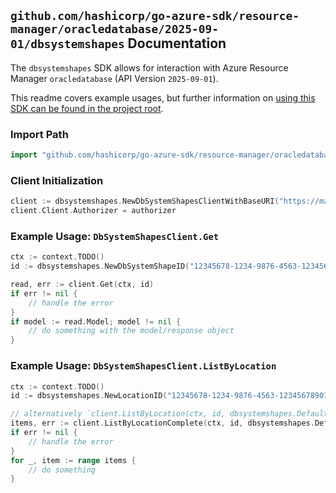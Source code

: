 
## `github.com/hashicorp/go-azure-sdk/resource-manager/oracledatabase/2025-09-01/dbsystemshapes` Documentation

The `dbsystemshapes` SDK allows for interaction with Azure Resource Manager `oracledatabase` (API Version `2025-09-01`).

This readme covers example usages, but further information on [using this SDK can be found in the project root](https://github.com/hashicorp/go-azure-sdk/tree/main/docs).

### Import Path

```go
import "github.com/hashicorp/go-azure-sdk/resource-manager/oracledatabase/2025-09-01/dbsystemshapes"
```


### Client Initialization

```go
client := dbsystemshapes.NewDbSystemShapesClientWithBaseURI("https://management.azure.com")
client.Client.Authorizer = authorizer
```


### Example Usage: `DbSystemShapesClient.Get`

```go
ctx := context.TODO()
id := dbsystemshapes.NewDbSystemShapeID("12345678-1234-9876-4563-123456789012", "locationName", "dbSystemShapeName")

read, err := client.Get(ctx, id)
if err != nil {
	// handle the error
}
if model := read.Model; model != nil {
	// do something with the model/response object
}
```


### Example Usage: `DbSystemShapesClient.ListByLocation`

```go
ctx := context.TODO()
id := dbsystemshapes.NewLocationID("12345678-1234-9876-4563-123456789012", "locationName")

// alternatively `client.ListByLocation(ctx, id, dbsystemshapes.DefaultListByLocationOperationOptions())` can be used to do batched pagination
items, err := client.ListByLocationComplete(ctx, id, dbsystemshapes.DefaultListByLocationOperationOptions())
if err != nil {
	// handle the error
}
for _, item := range items {
	// do something
}
```
